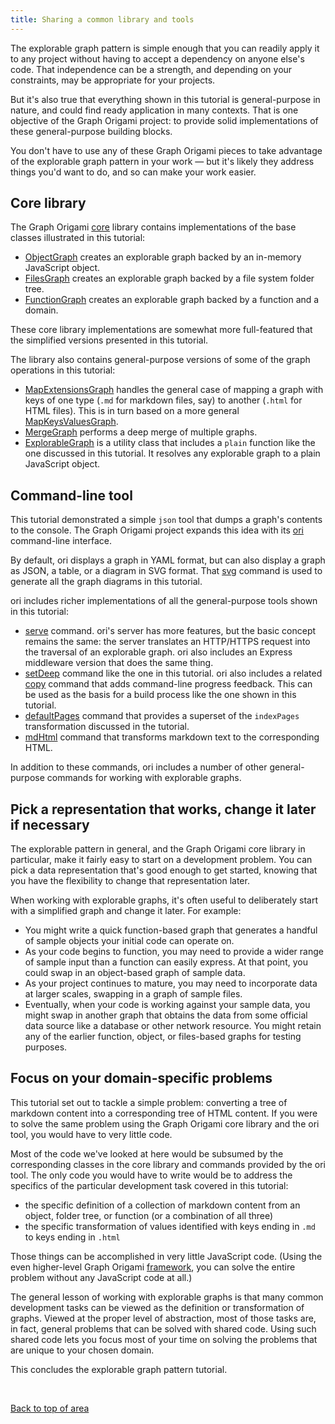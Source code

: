 ```yaml
---
title: Sharing a common library and tools
---
```


The explorable graph pattern is simple enough that you can readily apply it to any project without having to accept a dependency on anyone else's code. That independence can be a strength, and depending on your constraints, may be appropriate for your projects.

But it's also true that everything shown in this tutorial is general-purpose in nature, and could find ready application in many contexts. That is one objective of the Graph Origami project: to provide solid implementations of these general-purpose building blocks.

You don't have to use any of these Graph Origami pieces to take advantage of the explorable graph pattern in your work — but it's likely they address things you'd want to do, and so can make your work easier.

## Core library

The Graph Origami [core](/core) library contains implementations of the base classes illustrated in this tutorial:

- [ObjectGraph](/core/ObjectGraph) creates an explorable graph backed by an in-memory JavaScript object.
- [FilesGraph](/core/FilesGraph) creates an explorable graph backed by a file system folder tree.
- [FunctionGraph](/core/FunctionGraph) creates an explorable graph backed by a function and a domain.

These core library implementations are somewhat more full-featured that the simplified versions presented in this tutorial.

The library also contains general-purpose versions of some of the graph operations in this tutorial:

- [MapExtensionsGraph](/core/MapExtensionsGraph) handles the general case of mapping a graph with keys of one type (`.md` for markdown files, say) to another (`.html` for HTML files). This is in turn based on a more general [MapKeysValuesGraph](/core/MapKeysValuesGraph).
- [MergeGraph](/core/MergeGraph) performs a deep merge of multiple graphs.
- [ExplorableGraph](/core/ExplorableGraph) is a utility class that includes a `plain` function like the one discussed in this tutorial. It resolves any explorable graph to a plain JavaScript object.

## Command-line tool

This tutorial demonstrated a simple `json` tool that dumps a graph's contents to the console. The Graph Origami project expands this idea with its [ori](/cli) command-line interface.

By default, ori displays a graph in YAML format, but can also display a graph as JSON, a table, or a diagram in SVG format. That [svg](/cli/builtins.html#svg) command is used to generate all the graph diagrams in this tutorial.

ori includes richer implementations of all the general-purpose tools shown in this tutorial:

- [serve](/cli/builtins.html#serve) command. ori's server has more features, but the basic concept remains the same: the server translates an HTTP/HTTPS request into the traversal of an explorable graph. ori also includes an Express middleware version that does the same thing.
- [setDeep](/cli/builtins.html#setDeep) command like the one in this tutorial. ori also includes a related [copy](/cli/builtins.html#copy) command that adds command-line progress feedback. This can be used as the basis for a build process like the one shown in this tutorial.
- [defaultPages](/cli/builtins.html#defaultPages) command that provides a superset of the `indexPages` transformation discussed in the tutorial.
- [mdHtml](/cli/builtins.html#mdHtml) command that transforms markdown text to the corresponding HTML.

In addition to these commands, ori includes a number of other general-purpose commands for working with explorable graphs.

## Pick a representation that works, change it later if necessary

The explorable pattern in general, and the Graph Origami core library in particular, make it fairly easy to start on a development problem. You can pick a data representation that's good enough to get started, knowing that you have the flexibility to change that representation later.

When working with explorable graphs, it's often useful to deliberately start with a simplified graph and change it later. For example:

- You might write a quick function-based graph that generates a handful of sample objects your initial code can operate on.
- As your code begins to function, you may need to provide a wider range of sample input than a function can easily express. At that point, you could swap in an object-based graph of sample data.
- As your project continues to mature, you may need to incorporate data at larger scales, swapping in a graph of sample files.
- Eventually, when your code is working against your sample data, you might swap in another graph that obtains the data from some official data source like a database or other network resource. You might retain any of the earlier function, object, or files-based graphs for testing purposes.

## Focus on your domain-specific problems

This tutorial set out to tackle a simple problem: converting a tree of markdown content into a corresponding tree of HTML content. If you were to solve the same problem using the Graph Origami core library and the ori tool, you would have to very little code.

Most of the code we've looked at here would be subsumed by the corresponding classes in the core library and commands provided by the ori tool. The only code you would have to write would be to address the specifics of the particular development task covered in this tutorial:

- the specific definition of a collection of markdown content from an object, folder tree, or function (or a combination of all three)
- the specific transformation of values identified with keys ending in `.md` to keys ending in `.html`

Those things can be accomplished in very little JavaScript code. (Using the even higher-level Graph Origami [framework](/framework), you can solve the entire problem without any JavaScript code at all.)

The general lesson of working with explorable graphs is that many common development tasks can be viewed as the definition or transformation of graphs. Viewed at the proper level of abstraction, most of those tasks are, in fact, general problems that can be solved with shared code. Using such shared code lets you focus most of your time on solving the problems that are unique to your chosen domain.

This concludes the explorable graph pattern tutorial.

&nbsp;

[Back to top of area](/pattern)
